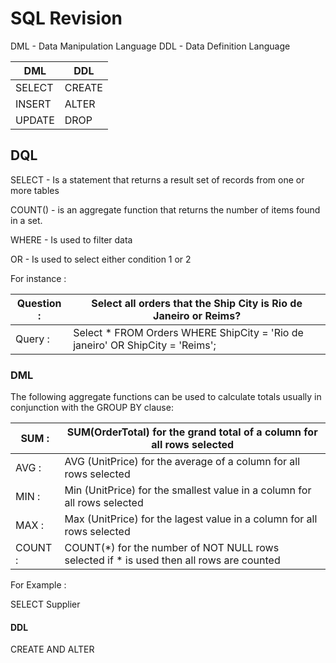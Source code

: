 #               SQL Revision
 DML - Data Manipulation Language
 DDL - Data Definition Language

| DML    | DDL    |
|--------|--------|
| SELECT | CREATE |
| INSERT | ALTER  |
| UPDATE | DROP   |

## DQL
SELECT  - Is a statement that returns a result set of records from one or more tables

COUNT() - is an aggregate function that returns the number of items found in a set.  

WHERE   - Is used to filter data

OR      - Is used to select either condition 1 or 2

For instance :

| Question : | Select all orders that the Ship City is Rio de Janeiro or Reims?              |
|------------|-------------------------------------------------------------------------------|
| Query    : | Select * FROM Orders WHERE ShipCity = 'Rio de janeiro' OR ShipCity = 'Reims'; |

### DML

The following aggregate functions can be used to calculate totals usually in conjunction with the GROUP BY clause:

| SUM   : | SUM(OrderTotal) for the grand total of a column for all rows selected                    |
|---------|------------------------------------------------------------------------------------------|
| AVG   : | AVG (UnitPrice) for the average of a column for all rows selected                        |
| MIN   : | Min (UnitPrice) for the smallest value in a column for all rows selected                 |
| MAX   : | Max (UnitPrice) for the lagest value in a column for all rows selected                   |
| COUNT : | COUNT(*) for the number of NOT NULL rows selected if * is used then all rows are counted |   

For Example :

SELECT Supplier

#### DDL

CREATE AND ALTER
